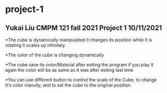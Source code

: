 # project-1
Yukai Liu
CMPM 121 fall 2021
Project 1
10/11/2021
----------------------------
*The cube is dynamically manipulated
	it changes its position while it is rotating
	it scales up infinitely.

*The color of the cube is changing dynamically 

*The cube save its color/Material after exiting the program
	if you play it again
	the color will be as same as it was after exiting last time

*You can use different button to control the scale of the Cube,
	to change it's color manully, 
	and to set the cube to the original position.
